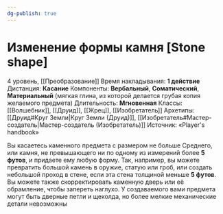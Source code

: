 ```yaml
---
dg-publish: true
---
```

# Изменение формы камня [Stone shape]
4 уровень, [[Преобразование]]
Время накладывания: **1 действие**
Дистанция: **Касание**
Компоненты: **Вербальный**, **Соматический**, **Материальный** (мягкая глина, из которой делается грубая копия желаемого предмета)
Длительность: **Мгновенная**
Классы: [[Волшебник]], [[Друид]], [[Жрец]], [[Изобретатель]]
Архетипы: [[Друид#Круг Земли|Круг Земли (Друид)]], [[Изобретатель#Мастер-создатель|Мастер-создатель (Изобретатель)]]
Источник: «Player's handbook»

Вы касаетесь каменного предмета с размером не больше Среднего, или камня, не превышающего ни по одному из измерений более **5 футов**, и придаете ему любую форму. Так, например, вы можете превратить большой камень в оружие, статую или гроб, или создать небольшой проход в стене, если эта стена толщиной меньше **5 футов**. Вы можете также скорректировать каменную дверь или её обрамление, чтобы запереть наглухо. У создаваемого вами предмета могут быть дверные петли и щеколда, но более мелкие механические детали невозможны